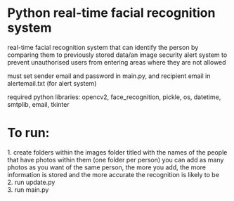 <h1><b>Python real-time facial recognition system</b></h1>


real-time facial recognition system that can identify the person by comparing them to previously stored data/an image
security alert system to prevent unauthorised users from entering areas where they are not allowed

must set sender email and password in main.py, and recipient email in alertemail.txt (for alert system)

required python libraries: opencv2, face_recognition, pickle, os, datetime, smtplib, email, tkinter

<h1>To run:</h1>
1. create folders within the images folder titled with the names of the people that have photos within them (one folder per person)
  you can add as many photos as you want of the same person, the more you add, the more information is stored and the more accurate the recognition is likely to be
  <br>
2. run update.py <br>
3. run main.py

